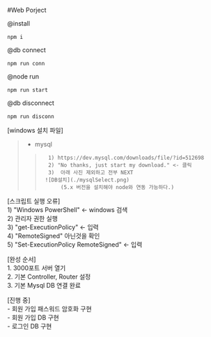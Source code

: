 #Web Porject  
  
@install  

    npm i

@db connect  

    npm run conn  
    
@node run  

    npm run start  

@db disconnect  

    npm run disconn  



[windows 설치 파일]  
>   - mysql  
>>       1) https://dev.mysql.com/downloads/file/?id=512698  
>>       2) "No thanks, just start my download." <- 클릭  
>>       3)  아래 사진 제외하고 전부 NEXT  
>>      ![DB설치](./mysqlSelect.png)  
>>           (5.x 버전을 설치해야 node와 연동 가능하다.)  

[스크립트 실행 오류]  
    1) "Windows PowerShell" <- windows 검색  
    2) 관리자 권한 실행  
    3) "get-ExecutionPolicy" <- 입력  
    4) "RemoteSigned" 아닌것을 확인  
    5) "Set-ExecutionPolicy RemoteSigned" <- 입력  


[완성 순서]  
    1. 3000포트 서버 열기  
    2. 기본 Controller, Router 설정  
    3. 기본 Mysql DB 연결 완료  

[진행 중]  
    - 회원 가입 패스워드 암호화 구현  
    - 회원 가입 DB 구현  
    - 로그인 DB 구현  
